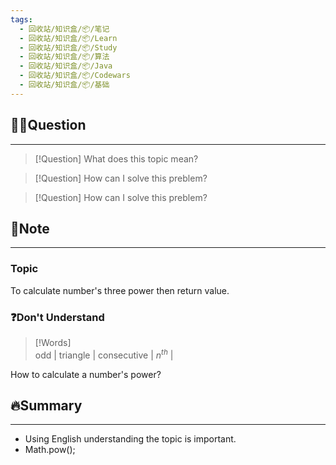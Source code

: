 ```yaml
---
tags:
  - 回收站/知识盒/📦/笔记
  - 回收站/知识盒/📦/Learn
  - 回收站/知识盒/📦/Study
  - 回收站/知识盒/📦/算法
  - 回收站/知识盒/📦/Java
  - 回收站/知识盒/📦/Codewars
  - 回收站/知识盒/📦/基础
---
```


## 🙋‍♀️Question

---

> [!Question] What does this topic mean?

> [!Question] How can I solve this preblem?

> [!Question] How can I solve this preblem?

## 📝Note

---

### Topic

To calculate number's three power then return value.

### ❓Don't Understand

> [!Words]  
> odd | triangle | consecutive | $n^{th}$ |

How to calculate a number's power?

## 🔥Summary

---
- Using English understanding the topic is important.
- Math.pow();
